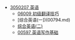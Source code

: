 - [3050207 英语](README.md)
  - [06009 初级翻译技巧](06009.md)
  - [综合英语(一])(00794.md)
  - [综合英语(二)](00795.md)
  - [00597 英语写作基础](00597.md)
